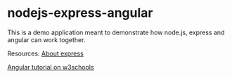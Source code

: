 # nodejs-express-angular

This is a demo application meant to demonstrate how node.js, express and angular can work together.

Resources:
[About express](http://expressjs.com/en/api.html)

[Angular tutorial on w3schools](http://www.w3schools.com/angular/)
